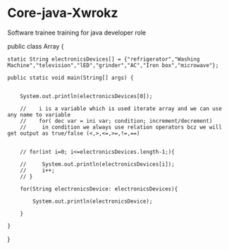 # Core-java-Xwrokz
Software trainee training for java developer role 


public class Array {
    
    static String electronicsDevices[] = {"refrigerator","Washing Machine","television","lED","grinder","AC","Iron box","microwave"};

    public static void main(String[] args) {

      
        System.out.println(electronicsDevices[0]);
        
        //    i is a variable which is used iterate array and we can use any name to variable
        //    for( dec var = ini var; condition; increment/decrement)
        //     in condition we always use relation operators bcz we will get output as true/false (<,>,<=,>=,!=,==)


        // for(int i=0; i<=electronicsDevices.length-1;){
            
        //     System.out.println(electronicsDevices[i]);
        //     i++;
        // }
         
        for(String electronicsDevice: electronicsDevices){
            
            System.out.println(electronicsDevice);
           
        }
       
    }
}
